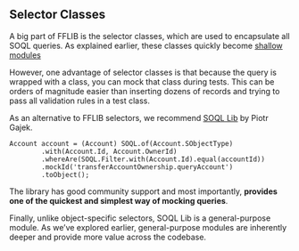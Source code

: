## Selector Classes

A big part of FFLIB is the selector classes, which are used to encapsulate all SOQL queries. As explained earlier, these classes quickly become [shallow modules](/foundations/method-size-structure.md#shallow-vs-deep-modules)

However, one advantage of selector classes is that because the query is wrapped with a class, you can mock that class during tests. This can be orders of magnitude easier than inserting dozens of records and trying to pass all validation rules in a test class.

As an alternative to FFLIB selectors, we recommend [SOQL Lib](https://soql.beyondthecloud.dev/docs/basic-features) by Piotr Gajek. 

```apex{4}
Account account = (Account) SOQL.of(Account.SObjectType)
        .with(Account.Id, Account.OwnerId)
        .whereAre(SOQL.Filter.with(Account.Id).equal(accountId))
        .mockId('transferAccountOwnership.queryAccount')
        .toObject();
```

The library  has good community support and most importantly, **provides one of the quickest and simplest way of mocking queries**.

Finally, unlike object-specific selectors, SOQL Lib is a general-purpose module. As we’ve explored earlier, general-purpose modules are inherently deeper and provide more value across the codebase.

